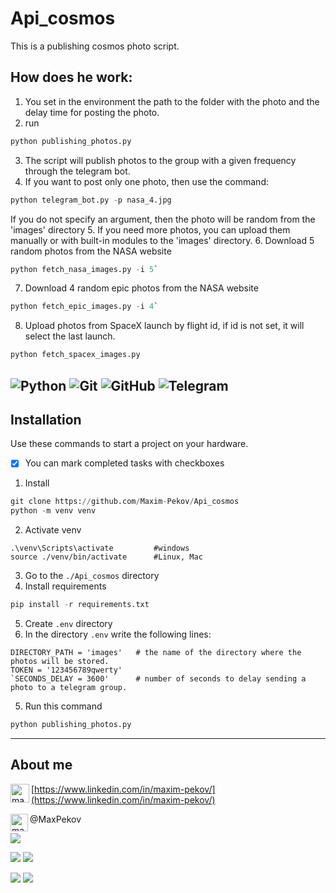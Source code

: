 # Api_cosmos

This is a publishing cosmos photo script.

## How does he work:

1. You set in the environment the path to the folder with the photo and the delay time for posting the photo.
2. run
```python
python publishing_photos.py
```
3. The script will publish photos to the group with a given frequency through the telegram bot.
4. If you want to post only one photo, then use the command: 
```python
python telegram_bot.py -p nasa_4.jpg
```
If you do not specify an argument, then the photo will be random from the 'images' directory
5. If you need more photos, you can upload them manually or with built-in modules to the 'images' directory.
6. Download 5 random photos from the NASA website
```python
python fetch_nasa_images.py -i 5`
```

7. Download 4 random epic photos from the NASA website
```python
python fetch_epic_images.py -i 4`
```

8. Upload photos from SpaceX launch by flight id, if id is not set, it will select the last launch.

```python
python fetch_spacex_images.py
```

![Python](https://img.shields.io/badge/python-3670A0?style=for-the-badge&logo=python&logoColor=ffdd54)
![Git](https://img.shields.io/badge/git-%23F05033.svg?style=for-the-badge&logo=git&logoColor=white)
![GitHub](https://img.shields.io/badge/github-%23121011.svg?style=for-the-badge&logo=github&logoColor=white)
![Telegram](https://img.shields.io/badge/Telegram-2CA5E0?style=for-the-badge&logo=telegram&logoColor=white)
---
## Installation
Use these commands to start a project on your hardware.
- [x] You can mark completed tasks with checkboxes 
1. Install
```python
git clone https://github.com/Maxim-Pekov/Api_cosmos
python -m venv venv
```
2. Activate venv    
```
.\venv\Scripts\activate         #windows
source ./venv/bin/activate      #Linux, Mac  
```
3. Go to the `./Api_cosmos` directory
4. Install requirements
```python
pip install -r requirements.txt
```
5. Create `.env` directory
6. In the directory `.env` write the following lines:
```
DIRECTORY_PATH = 'images'   # the name of the directory where the photos will be stored.
TOKEN = '123456789qwerty'
`SECONDS_DELAY = 3600'      # number of seconds to delay sending a photo to a telegram group.
```
5. Run this command
```python
python publishing_photos.py
```
---
## About me
[<img align="left" alt="maxim-pekov | LinkedIn" width="30px" src="https://img.icons8.com/color/48/000000/linkedin-circled--v3.png" />https://www.linkedin.com/in/maxim-pekov/](https://www.linkedin.com/in/maxim-pekov/)
</br>

<img align="left" alt="maxim-pekov" width="28px" src="https://upload.wikimedia.org/wikipedia/commons/5/5c/Telegram_Messenger.png" />@MaxPekov
</br>

[//]: # (Карточка профиля: )
![](https://github-profile-summary-cards.vercel.app/api/cards/profile-details?username=Maxim-Pekov&theme=solarized_dark)

[//]: # (Статистика языков в коммитах:)
[//]: # (Статистика языков в репозиториях:)
![](https://github-profile-summary-cards.vercel.app/api/cards/most-commit-language?username=Maxim-Pekov&theme=solarized_dark)
![](https://github-profile-summary-cards.vercel.app/api/cards/repos-per-language?username=Maxim-Pekov&theme=solarized_dark)



[//]: # (Статистика профиля:)
[//]: # (Данные по коммитам за сутки:)
![](https://github-profile-summary-cards.vercel.app/api/cards/stats?username=Maxim-Pekov&theme=solarized_dark)
![](https://github-profile-summary-cards.vercel.app/api/cards/productive-time?username=Maxim-Pekov&theme=solarized_dark)

[//]: # ([![trophy]&#40;https://github-profile-trophy.vercel.app/?username=Maxim-Pekov&#41;]&#40;https://github.com/ryo-ma/github-profile-trophy&#41;)

